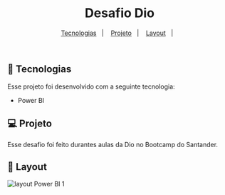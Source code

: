 <h1 align="center">Desafio Dio</h1>

<p align="center">
  <a href="#-tecnologias">Tecnologias</a>&nbsp;&nbsp;&nbsp;|&nbsp;&nbsp;&nbsp;
  <a href="#-projeto">Projeto</a>&nbsp;&nbsp;&nbsp;|&nbsp;&nbsp;&nbsp;
  <a href="#-layout">Layout</a>&nbsp;&nbsp;&nbsp;|&nbsp;&nbsp;&nbsp;
</p>

<br>

## 🚀 Tecnologias

Esse projeto foi desenvolvido com a seguinte tecnologia:

- Power BI

## 💻 Projeto

Esse desafio foi feito durantes aulas da Dio no Bootcamp do Santander.

## 🔖 Layout 

![layout Power BI 1](https://github.com/johnnywashington/Desafio-Dio/assets/106283348/fc79980f-7046-4bf4-a86b-7749c912cbf7)

